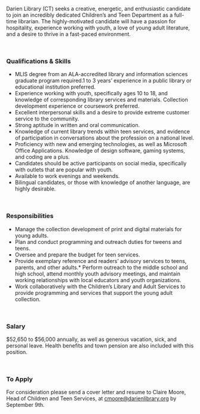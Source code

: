 Darien Library (CT) seeks a creative, energetic, and enthusiastic candidate to join an incredibly dedicated Children’s and Teen Department as a full-time librarian. The highly-motivated candidate will have a passion for hospitality, experience working with youth, a love of young adult literature, and a desire to thrive in a fast-paced environment. 

<br />

### Qualifications & Skills

* MLIS degree from an ALA-accredited library and information sciences graduate program required.1 to 3 years’ experience in a public library or educational institution preferred. 
* Experience working with youth, specifically ages 10 to 18, and knowledge of corresponding library services and materials. Collection development experience or coursework preferred. 
* Excellent interpersonal skills and a desire to provide extreme customer service to the community. 
* Strong aptitude in written and oral communication.
* Knowledge of current library trends within teen services, and evidence of participation in conversations about the profession on a national level. 
* Proficiency with new and emerging technologies, as well as Microsoft Office Applications. Knowledge of design software, gaming systems, and coding are a plus. 
* Candidates should be active participants on social media, specifically with outlets that are popular with youth. 
* Available to work evenings and weekends.
* Bilingual candidates, or those with knowledge of another language, are highly desirable. 

<br />

### Responsibilities

* Manage the collection development of print and digital materials for young adults. 
* Plan and conduct programming and outreach duties for tweens and teens. 
* Oversee and prepare the budget for teen services. 
* Provide exemplary reference and readers’ advisory services to teens, parents, and other adults.* Perform outreach to the middle school and high school, attend monthly youth advisory meetings, and maintain working relationships with local educators and youth organizations. 
* Work collaboratively with the Children’s Library and Adult Services to provide programming and services that support the young adult collection. 

<br />

### Salary
$52,650 to $56,000 annually, as well as generous vacation, sick, and personal leave. Health benefits and town pension are also included with this position. 

<br />

### To Apply

For consideration please send a cover letter and resume to Claire Moore, Head of Children and Teen Services, at [cmoore@darienlibrary.org](mailto:cmoore@darienlibrary.org "Claire Moore") by September 9th.